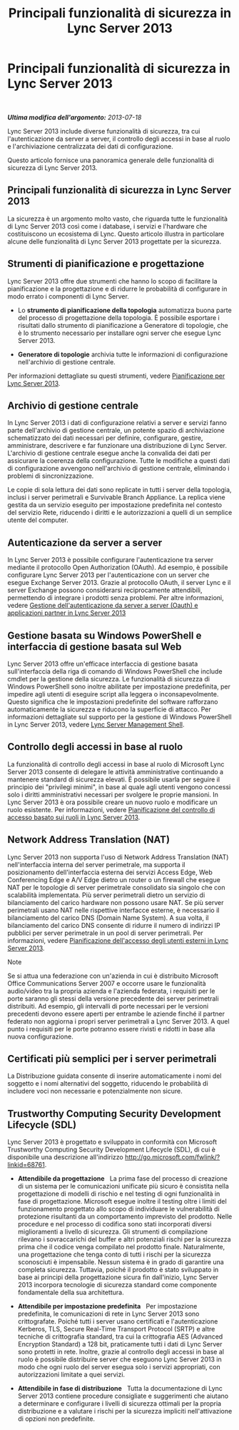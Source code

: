 ﻿---
title: Principali funzionalità di sicurezza in Lync Server 2013
TOCTitle: Principali funzionalità di sicurezza in Lync Server 2013
ms:assetid: bf2a3b8f-73c6-47e1-8c9e-ca1dc1a502bf
ms:mtpsurl: https://technet.microsoft.com/it-it/library/Dn342829(v=OCS.15)
ms:contentKeyID: 56269973
ms.date: 08/24/2015
mtps_version: v=OCS.15
ms.translationtype: HT
---

# Principali funzionalità di sicurezza in Lync Server 2013

 

_**Ultima modifica dell'argomento:** 2013-07-18_

Lync Server 2013 include diverse funzionalità di sicurezza, tra cui l'autenticazione da server a server, il controllo degli accessi in base al ruolo e l'archiviazione centralizzata dei dati di configurazione.

Questo articolo fornisce una panoramica generale delle funzionalità di sicurezza di Lync Server 2013.

## Principali funzionalità di sicurezza in Lync Server 2013

La sicurezza è un argomento molto vasto, che riguarda tutte le funzionalità di Lync Server 2013 così come i database, i servizi e l'hardware che costituiscono un ecosistema di Lync. Questo articolo illustra in particolare alcune delle funzionalità di Lync Server 2013 progettate per la sicurezza.

## Strumenti di pianificazione e progettazione

Lync Server 2013 offre due strumenti che hanno lo scopo di facilitare la pianificazione e la progettazione e di ridurre le probabilità di configurare in modo errato i componenti di Lync Server.

  - Lo **strumento di pianificazione della topologia** automatizza buona parte del processo di progettazione della topologia. È possibile esportare i risultati dallo strumento di pianificazione a Generatore di topologie, che è lo strumento necessario per installare ogni server che esegue Lync Server 2013.

  - **Generatore di topologie** archivia tutte le informazioni di configurazione nell'archivio di gestione centrale.

Per informazioni dettagliate su questi strumenti, vedere [Pianificazione per Lync Server 2013](lync-server-2013-planning.md).

## Archivio di gestione centrale

In Lync Server 2013 i dati di configurazione relativi a server e servizi fanno parte dell'archivio di gestione centrale, un potente spazio di archiviazione schematizzato dei dati necessari per definire, configurare, gestire, amministrare, descrivere e far funzionare una distribuzione di Lync Server. L'archivio di gestione centrale esegue anche la convalida dei dati per assicurare la coerenza della configurazione. Tutte le modifiche a questi dati di configurazione avvengono nell'archivio di gestione centrale, eliminando i problemi di sincronizzazione.

Le copie di sola lettura dei dati sono replicate in tutti i server della topologia, inclusi i server perimetrali e Survivable Branch Appliance. La replica viene gestita da un servizio eseguito per impostazione predefinita nel contesto del servizio Rete, riducendo i diritti e le autorizzazioni a quelli di un semplice utente del computer.

## Autenticazione da server a server

In Lync Server 2013 è possibile configurare l'autenticazione tra server mediante il protocollo Open Authorization (OAuth). Ad esempio, è possibile configurare Lync Server 2013 per l'autenticazione con un server che esegue Exchange Server 2013. Grazie al protocollo OAuth, il server Lync e il server Exchange possono considerarsi reciprocamente attendibili, permettendo di integrare i prodotti senza problemi. Per altre informazioni, vedere [Gestione dell'autenticazione da server a server (Oauth) e applicazioni partner in Lync Server 2013](lync-server-2013-managing-server-to-server-authentication-oauth-and-partner-applications.md)

## Gestione basata su Windows PowerShell e interfaccia di gestione basata sul Web

Lync Server 2013 offre un'efficace interfaccia di gestione basata sull'interfaccia della riga di comando di Windows PowerShell che include cmdlet per la gestione della sicurezza. Le funzionalità di sicurezza di Windows PowerShell sono inoltre abilitate per impostazione predefinita, per impedire agli utenti di eseguire script alla leggera o inconsapevolmente. Questo significa che le impostazioni predefinite del software rafforzano automaticamente la sicurezza e riducono la superficie di attacco. Per informazioni dettagliate sul supporto per la gestione di Windows PowerShell in Lync Server 2013, vedere [Lync Server Management Shell](lync-server-2013-lync-server-management-shell.md).

## Controllo degli accessi in base al ruolo

La funzionalità di controllo degli accessi in base al ruolo di Microsoft Lync Server 2013 consente di delegare le attività amministrative continuando a mantenere standard di sicurezza elevati. È possibile usarla per seguire il principio dei "privilegi minimi", in base al quale agli utenti vengono concessi solo i diritti amministrativi necessari per svolgere le proprie mansioni. In Lync Server 2013 è ora possibile creare un nuovo ruolo e modificare un ruolo esistente. Per informazioni, vedere [Pianificazione del controllo di accesso basato sui ruoli in Lync Server 2013](lync-server-2013-planning-for-role-based-access-control.md).

## Network Address Translation (NAT)

Lync Server 2013 non supporta l'uso di Network Address Translation (NAT) nell'interfaccia interna del server perimetrale, ma supporta il posizionamento dell'interfaccia esterna dei servizi Access Edge, Web Conferencing Edge e A/V Edge dietro un router o un firewall che esegue NAT per le topologie di server perimetrale consolidato sia singolo che con scalabilità implementata. Più server perimetrali dietro un servizio di bilanciamento del carico hardware non possono usare NAT. Se più server perimetrali usano NAT nelle rispettive interfacce esterne, è necessario il bilanciamento del carico DNS (Domain Name System). A sua volta, il bilanciamento del carico DNS consente di ridurre il numero di indirizzi IP pubblici per server perimetrale in un pool di server perimetrali. Per informazioni, vedere [Pianificazione dell'accesso degli utenti esterni in Lync Server 2013](lync-server-2013-planning-for-external-user-access.md).


> [!NOTE]
> Se si attua una federazione con un'azienda in cui è distribuito Microsoft Office Communications Server 2007 e occorre usare le funzionalità audio/video tra la propria azienda e l'azienda federata, i requisiti per le porte saranno gli stessi della versione precedente dei server perimetrali distribuiti. Ad esempio, gli intervalli di porte necessari per le versioni precedenti devono essere aperti per entrambe le aziende finché il partner federato non aggiorna i propri server perimetrali a Lync Server 2013. A quel punto i requisiti per le porte potranno essere rivisti e ridotti in base alla nuova configurazione.



## Certificati più semplici per i server perimetrali

La Distribuzione guidata consente di inserire automaticamente i nomi del soggetto e i nomi alternativi del soggetto, riducendo le probabilità di includere voci non necessarie e potenzialmente non sicure.

## Trustworthy Computing Security Development Lifecycle (SDL)

Lync Server 2013 è progettato e sviluppato in conformità con Microsoft Trustworthy Computing Security Development Lifecycle (SDL), di cui è disponibile una descrizione all'indirizzo <http://go.microsoft.com/fwlink/?linkid=68761>.

  - **Attendibile da progettazione**   La prima fase del processo di creazione di un sistema per le comunicazioni unificate più sicuro è consistita nella progettazione di modelli di rischio e nel testing di ogni funzionalità in fase di progettazione. Microsoft esegue inoltre il testing oltre i limiti del funzionamento progettato allo scopo di individuare le vulnerabilità di protezione risultanti da un comportamento imprevisto del prodotto. Nelle procedure e nel processo di codifica sono stati incorporati diversi miglioramenti a livello di sicurezza. Gli strumenti di compilazione rilevano i sovraccarichi del buffer e altri potenziali rischi per la sicurezza prima che il codice venga compilato nel prodotto finale. Naturalmente, una progettazione che tenga conto di tutti i rischi per la sicurezza sconosciuti è impensabile. Nessun sistema è in grado di garantire una completa sicurezza. Tuttavia, poiché il prodotto è stato sviluppato in base ai principi della progettazione sicura fin dall'inizio, Lync Server 2013 incorpora tecnologie di sicurezza standard come componente fondamentale della sua architettura.

  - **Attendibile per impostazione predefinita**   Per impostazione predefinita, le comunicazioni di rete in Lync Server 2013 sono crittografate. Poiché tutti i server usano certificati e l'autenticazione Kerberos, TLS, Secure Real-Time Transport Protocol (SRTP) e altre tecniche di crittografia standard, tra cui la crittografia AES (Advanced Encryption Standard) a 128 bit, praticamente tutti i dati di Lync Server sono protetti in rete. Inoltre, grazie al controllo degli accessi in base al ruolo è possibile distribuire server che eseguono Lync Server 2013 in modo che ogni ruolo del server esegua solo i servizi appropriati, con autorizzazioni limitate a quei servizi.

  - **Attendibile in fase di distribuzione**   Tutta la documentazione di Lync Server 2013 contiene procedure consigliate e suggerimenti che aiutano a determinare e configurare i livelli di sicurezza ottimali per la propria distribuzione e a valutare i rischi per la sicurezza impliciti nell'attivazione di opzioni non predefinite.

